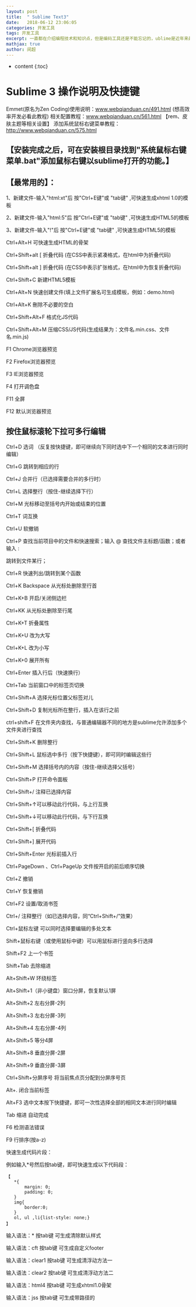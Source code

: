 ```yaml
---
layout: post
title:  " Sublime Text3"
date:   2018-06-12 23:06:05
categories: 开发工具
tags: 开发工具
excerpt: 一直都在介绍编程技术和知识点，但是编码工具还是不能忘记的，ublime是近年来最流行的前端开发编辑器。这里总结一些快捷键为了方便前端开发工程师的工作　　
mathjax: true
author:	闵超
---
```


* content
{:toc}


#   Sublime 3 操作说明及快捷键

Emmet(原名为Zen Coding)使用说明：www.webqianduan.cn/491.html (想高效率开发必看此教程)
相关配置教程：www.webqianduan.cn/561.html 【rem、皮肤主题等相关设置】
添加系统鼠标右键菜单教程：http://www.webqianduan.cn/575.html

【安装完成之后，可在安装根目录找到"系统鼠标右键菜单.bat"添加鼠标右键以sublime打开的功能。】
---------------

##  【最常用的】：

1、新建文件-输入"html:xt"后  按"Ctrl+E键"或 "tab键" ,可快速生成xhtml 1.0的模板

2、新建文件-输入"html:5"后   按"Ctrl+E键"或 "tab键" ,可快速生成HTML5的模板

3、新建文件-输入"!"后   按"Ctrl+E键"或 "tab键" ,可快速生成HTML5的模板


Ctrl+Alt+H 可快速生成HTML的骨架


Ctrl+Shift+alt [    折叠代码 (在CSS中表示紧凑格式，在html中为折叠代码)

Ctrl+Shift+alt ]    折叠代码 (在CSS中表示扩张格式，在html中为恢复折叠代码)

Ctrl+Shift+C        新建HTML5模板

Ctrl+Alt+N          快速创建文件(填上文件扩展名可生成模板，例如：demo.html)

Ctrl+Alt+K          刪除不必要的空白

Ctrl+Shift+Alt+F    格式化JS代码

Ctrl+Shift+Alt+M    压缩CSS/JS代码(生成结果为：文件名.min.css、文件名.min.js)

F1          Chrome浏览器预览

F2          Firefox浏览器预览

F3          IE浏览器预览

F4          打开调色盘

F11         全屏

F12         默认浏览器预览

按住鼠标滚轮下拉可多行编辑
------------------------------------------------------------------------

Ctrl+D 选词 （反复按快捷键，即可继续向下同时选中下一个相同的文本进行同时编辑）

Ctrl+G 跳转到相应的行

Ctrl+J 合并行（已选择需要合并的多行时）

Ctrl+L 选择整行（按住-继续选择下行）

Ctrl+M 光标移动至括号内开始或结束的位置

Ctrl+T 词互换

Ctrl+U 软撤销

Ctrl+P 查找当前项目中的文件和快速搜索；输入 @ 查找文件主标题/函数；或者输入 : 

跳转到文件某行；

Ctrl+R 快速列出/跳转到某个函数

Ctrl+K Backspace 从光标处删除至行首

Ctrl+K+B 开启/关闭侧边栏

Ctrl+KK 从光标处删除至行尾

Ctrl+K+T 折叠属性

Ctrl+K+U 改为大写

Ctrl+K+L 改为小写

Ctrl+K+0 展开所有

Ctrl+Enter 插入行后（快速换行）

Ctrl+Tab 当前窗口中的标签页切换

Ctrl+Shift+A 选择光标位置父标签对儿

Ctrl+Shift+D 复制光标所在整行，插入在该行之前

ctrl+shift+F 在文件夹内查找，与普通编辑器不同的地方是sublime允许添加多个文件夹进行查找

Ctrl+Shift+K 删除整行

Ctrl+Shift+L 鼠标选中多行（按下快捷键），即可同时编辑这些行

Ctrl+Shift+M 选择括号内的内容（按住-继续选择父括号）

Ctrl+Shift+P 打开命令面板

Ctrl+Shift+/ 注释已选择内容

Ctrl+Shift+↑可以移动此行代码，与上行互换

Ctrl+Shift+↓可以移动此行代码，与下行互换

Ctrl+Shift+[ 折叠代码

Ctrl+Shift+] 展开代码

Ctrl+Shift+Enter 光标前插入行

Ctrl+PageDown 、Ctrl+PageUp 文件按开启的前后顺序切换

Ctrl+Z 撤销

Ctrl+Y 恢复撤销

Ctrl+F2 设置/取消书签

Ctrl+/ 注释整行（如已选择内容，同“Ctrl+Shift+/”效果）

Ctrl+鼠标左键 可以同时选择要编辑的多处文本

Shift+鼠标右键（或使用鼠标中键）可以用鼠标进行竖向多行选择

Shift+F2 上一个书签

Shift+Tab 去除缩进

Alt+Shift+W 环绕标签

Alt+Shift+1（非小键盘）窗口分屏，恢复默认1屏

Alt+Shift+2 左右分屏-2列

Alt+Shift+3 左右分屏-3列

Alt+Shift+4 左右分屏-4列

Alt+Shift+5 等分4屏

Alt+Shift+8 垂直分屏-2屏

Alt+Shift+9 垂直分屏-3屏

Ctrl+Shift+分屏序号 将当前焦点页分配到分屏序号页

Alt+. 闭合当前标签

Alt+F3 选中文本按下快捷键，即可一次性选择全部的相同文本进行同时编辑

Tab 缩进 自动完成

F6 检测语法错误

F9 行排序(按a-z)

快速生成代码片段：

例如输入*号然后按tab键，即可快速生成以下代码段：

    【
       *{
           margin: 0;
           padding: 0;
       }
       img{
           border:0;
       }
       ol, ul ,li{list-style: none;}
    】

输入语法：*       按tab键 可生成清除默认样式

输入语法：cft     按tab键 可生成自定义footer

输入语法：clear1  按tab键 可生成清浮动方法一

输入语法：clear2  按tab键 可生成清浮动方法二

输入语法：html4   按tab键 可生成xhtml1.0骨架

输入语法：jss     按tab键 可生成带路径的<script>标签

输入语法：js      按tab键 可生成<script>标签

输入语法：css     按tab键 可生成<style>标签

输入语法：hzs     按tab键 可生成HTML注释

输入语法：jzs     按tab键 可生成CSS、JS等多行注释

输入语法：reset   按tab键 可生成重置默认样式

输入语法：weilei  按tab键 可生成css伪类

输入语法：ie6     按tab键 可生成ie6判断语法

输入语法：ie8     按tab键 可生成ie8判断语法

输入语法：media   按tab键 可生成CSS3媒体查询

语法不断更新中，如有好的建议，请联系我增加。